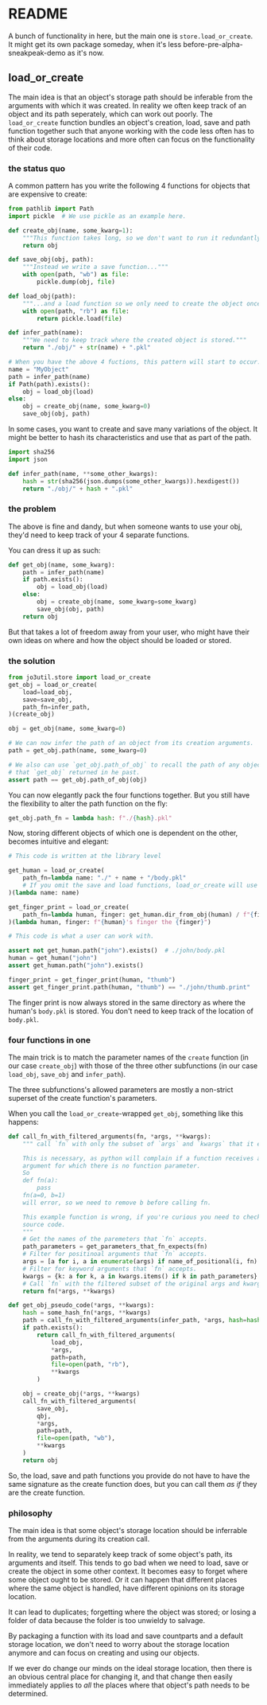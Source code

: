 # README

A bunch of functionality in here, but the main one is `store.load_or_create`.
It might get its own package someday, when it's less before-pre-alpha-sneakpeak-demo as it's now.

## load_or_create

The main idea is that an object's storage path should be inferable from the arguments with which it was created.
In reality we often keep track of an object and its path seperately, which can work out poorly.
The `load_or_create` function bundles an object's creation, load, save and path function together such that anyone working with the code less often has to think about storage locations and more often can focus on the functionality of their code.

### the status quo

A common pattern has you write the following 4 functions for objects that are expensive to create:

```python
from pathlib import Path
import pickle  # We use pickle as an example here.

def create_obj(name, some_kwarg=1):
    """This function takes long, so we don't want to run it redundantly."""
    return obj

def save_obj(obj, path):
    """Instead we write a save function..."""
    with open(path, "wb") as file:
        pickle.dump(obj, file)

def load_obj(path):
    """...and a load function so we only need to create the object once."""
    with open(path, "rb") as file:
        return pickle.load(file)

def infer_path(name):
    """We need to keep track where the created object is stored."""
    return "./obj/" + str(name) + ".pkl"

# When you have the above 4 fuctions, this pattern will start to occur.
name = "MyObject"
path = infer_path(name)
if Path(path).exists():
    obj = load_obj(load)
else:
    obj = create_obj(name, some_kwarg=0)
    save_obj(obj, path)
```

In some cases, you want to create and save many variations of the object.
It might be better to hash its characteristics and use that as part of the path.

```python
import sha256
import json

def infer_path(name, **some_other_kwargs):
    hash = str(sha256(json.dumps(some_other_kwargs)).hexdigest())
    return "./obj/" + hash + ".pkl"
```

### the problem

The above is fine and dandy, but when someone wants to use your obj,
they'd need to keep track of your 4 separate functions.

You can dress it up as such:
```python
def get_obj(name, some_kwarg):
    path = infer_path(name)
    if path.exists():
        obj = load_obj(load)
    else:
        obj = create_obj(name, some_kwarg=some_kwarg)
        save_obj(obj, path)
    return obj
```
But that takes a lot of freedom away from your user, who might have their
own ideas on where and how the object should be loaded or stored.

### the solution

```python
from jo3util.store import load_or_create
get_obj = load_or_create(
    load=load_obj,
    save=save_obj,
    path_fn=infer_path,
)(create_obj)

obj = get_obj(name, some_kwarg=0)

# We can now infer the path of an object from its creation arguments.
path = get_obj.path(name, some_kwarg=0)

# We also can use `get_obj.path_of_obj` to recall the path of any object 
# that `get_obj` returned in he past.
assert path == get_obj.path_of_obj(obj)
```

You can now elegantly pack the four functions together.
But you still have the flexibility to alter the path function on the fly:

```python
get_obj.path_fn = lambda hash: f"./{hash}.pkl"
```

Now, storing different objects of which one is dependent on the other, becomes intuitive and elegant:

```python
# This code is written at the library level

get_human = load_or_create(
    path_fn=lambda name: "./" + name + "/body.pkl"
    # If you omit the save and load functions, load_or_create will use pickle.
)(lambda name: name)

get_finger_print = load_or_create(
    path_fn=lambda human, finger: get_human.dir_from_obj(human) / f"{finger}.print"
)(lambda human, finger: f"{human}'s finger the {finger}")

# This code is what a user can work with.

assert not get_human.path("john").exists()  # ./john/body.pkl
human = get_human("john")
assert get_human.path("john").exists()

finger_print = get_finger_print(human, "thumb")
assert get_finger_print.path(human, "thumb") == "./john/thumb.print"
```

The finger print is now always stored in the same directory as where the human's `body.pkl` is stored.
You don't need to keep track of the location of `body.pkl`.

### four functions in one

The main trick is to match the parameter names of the `create` function (in our case `create_obj`)
with those of the three other subfunctions (in our case `load_obj`, `save_obj` and `infer_path`).

The three subfunctions's allowed parameters are mostly a non-strict superset of the create function's
parameters.

When you call the `load_or_create`-wrapped `get_obj`, something like this happens:

```python
def call_fn_with_filtered_arguments(fn, *args, **kwargs):
    """ call `fn` with only the subset of `args` and `kwargs` that it expects.

    This is necessary, as python will complain if a function receives any
    argument for which there is no function parameter.
    So 
    def fn(a):
        pass
    fn(a=0, b=1)
    will error, so we need to remove b before calling fn.

    This example function is wrong, if you're curious you need to check the
    source code.
    """
    # Get the names of the paremeters that `fn` accepts.
    path_parameters = get_parameters_that_fn_expects(fn)
    # Filter for positinoal arguments that `fn` accepts.
    args = [a for i, a in enumerate(args) if name_of_positional(i, fn) in path_parameters]
    # Filter for keyword arguments that `fn` accepts.
    kwargs = {k: a for k, a in kwargs.items() if k in path_parameters}
    # Call `fn` with the filtered subset of the original args and kwargs.
    return fn(*args, **kwargs)

def get_obj_pseudo_code(*args, **kwargs):
    hash = some_hash_fn(*args, **kwargs)
    path = call_fn_with_filtered_arguments(infer_path, *args, hash=hash, **kwargs)
    if path.exists():
        return call_fn_with_filtered_arguments(
            load_obj,
            *args,
            path=path,
            file=open(path, "rb"),
            **kwargs
        )

    obj = create_obj(*args, **kwargs)
    call_fn_with_filtered_arguments(
        save_obj,
        qbj,
        *args,
        path=path,
        file=open(path, "wb"),
        **kwargs
    )
    return obj
```

So, the load, save and path functions you provide do not have to have the same signature as the create
function does, but you can call them _as if_ they are the create function.

### philosophy

The main idea is that some object's storage location should be inferrable from the arguments 
during its creation call.

In reality, we tend to separately keep track of some object's path, its arguments and itself.
This tends to go bad when we need to load, save or create the object in some other context.
It becomes easy to forget where some object ought to be stored. 
Or it can happen that different places where the same object is handled, have different opinions on its storage location.

It can lead to duplicates; forgetting where the object was stored; or losing a folder of data
because the folder is too unwieldy to salvage.

By packaging a function with its load and save countparts and a default storage location, we don't
need to worry about the storage location anymore and can focus on creating and using our objects.

If we ever do change our minds on the ideal storage location, then there is an obvious central place
for changing it, and that change then easily immediately applies to _all_ the places where
that object's path needs to be determined.
